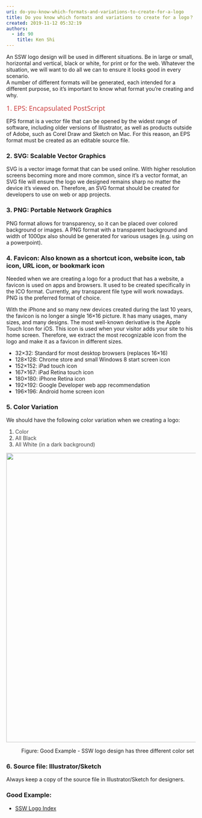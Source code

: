 ```yaml
---
uri: do-you-know-which-formats-and-variations-to-create-for-a-logo
title: Do you know which formats and variations to create for a logo？
created: 2019-11-12 05:32:19
authors:
  - id: 90
    title: Ken Shi
---
```





<span class='intro'> ​​​​​An SSW logo design will be used in different situations. Be in&#160;large or small, horizontal and vertical,&#160;black or white, for&#160;print or for&#160;the web. Whatever the situation, we&#160;will want to do all we&#160;can to ensure it looks good in every scenario.<br>A number of different formats will be generated, each intended for a different purpose, so it’s important to know what format&#160;you’re creating and why.<br> </span>

<p>​​<span style="color&#58;#cc4141;font-family&#58;&quot;segoe ui&quot;, &quot;trebuchet ms&quot;, tahoma, arial, verdana, sans-serif;font-size&#58;18px;">1. EPS&#58; Encapsulated PostScript</span></p><p>​EPS format is a vector file that can be opened by the widest range of software, including older versions of Illustrator, as well as products outside of Adobe, such as Corel Draw and Sketch on Mac. For this reason, an EPS format must be created as an editable&#160;source file.&#160;<br></p><h3 class="ssw15-rteElement-H3">2.&#160;SVG&#58; Scalable Vector Graphics<br></h3><p>SVG is a vector image format that can be used online. With higher resolution screens becoming more and more common, since it’s a vector format, an SVG file will ensure the logo we&#160;designed remains sharp no matter the device it’s viewed on. Therefore, an SVG format should be created for developers to use on web or app projects.&#160;<br></p><h3 class="ssw15-rteElement-H3">3.&#160;PNG&#58; Portable Network Graphics<br></h3><p>PNG format allows for transparency, so it can be placed over colored background or images. A PNG&#160;format&#160;with a transparent background and width of 1000px&#160;also should be generated for various usages (e.g. using on a powerpoint).&#160;​<br></p><h3 class="ssw15-rteElement-H3">4.&#160;Favicon&#58;&#160;Also known as a shortcut icon, website icon, tab icon, URL icon, or bookmark icon<br></h3><p>​Needed when we are creating a logo for a product that has a website, a favicon is used on apps and browsers. It used to be created specifically in the ICO format. Currently, any transparent file type will work nowadays. PNG is the preferred format of choice.<br></p><p>With the iPhone and so many new devices created during the last 10 years, the favicon is no longer a single 16×16 picture. It has many usages, many sizes, and many designs. The most well-known derivative is the Apple Touch Icon for iOS. This icon is used when your visitor adds your site to his home screen. Therefore, we extract the most recognizable icon from the logo and make it as a favicon in different sizes.<br></p><p></p><ul><li>32×32&#58; Standard for most desktop browsers (replaces 16×16)<br></li><li>128×128&#58; Chrome store and small Windows 8 start screen icon<br></li><li>152×152&#58; iPad touch icon<br></li><li>167×167&#58; iPad Retina touch icon<br></li><li>180×180&#58; iPhone Retina icon<br></li><li>192×192&#58; Google Developer web app recommendation<br></li><li>196×196&#58; Android home screen icon<br></li></ul><h3 class="ssw15-rteElement-H3">5. Color Variation<br></h3><p>​We should have the following color variation when we creating a logo&#58;<br></p><ol><li>
      <span style="color&#58;#444444;">Color</span><br></li><li>
      <span style="color&#58;#444444;">All Black</span><br></li><li>
      <span style="color&#58;#444444;">All White (in a dark background)​</span><br></li></ol><dl class="ssw15-rteElement-ImageArea">
      <img src="/PublishingImages/ssw%20logo%20sample.png" alt="" style="width&#58;770px;" />
   </dl><dd class="ssw15-rteElement-FigureGood">Figure&#58;&#160;Good Example -​&#160;SSW logo design has three different color set​<br></dd>
<p></p><h3 class="ssw15-rteElement-H3">6. Source file&#58; Illustrator/Sketch</h3><p>​Always keep a copy of the source file in Illustrator/Sketch for designers.<br></p><h3 class="ssw15-rteElement-H3">​Good Example&#58;<br></h3><ul><li><a href="https&#58;//www.ssw.com.au/ssw/logo/">SSW Logo Index​</a>​<br></li></ul>


